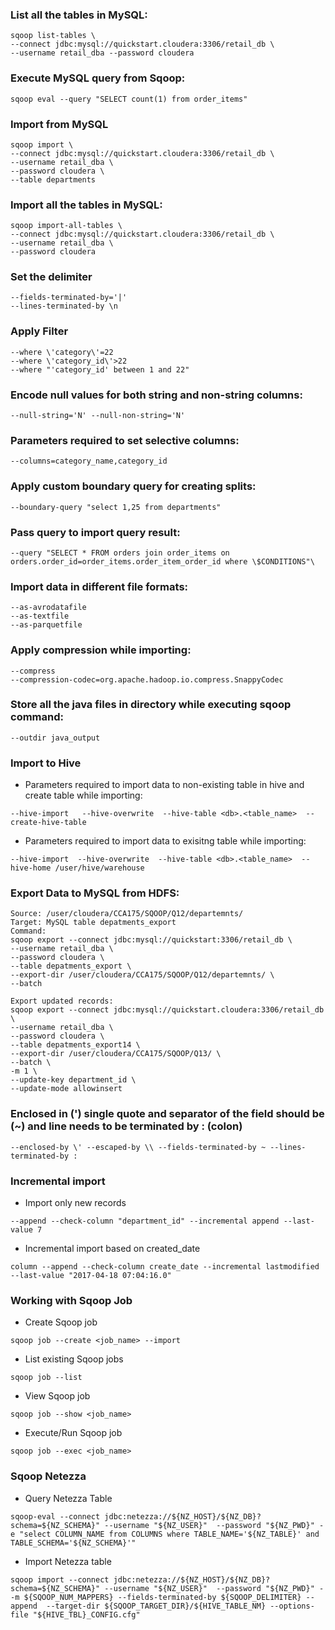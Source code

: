 ### List all the tables in MySQL:
```
sqoop list-tables \
--connect jdbc:mysql://quickstart.cloudera:3306/retail_db \
--username retail_dba --password cloudera
```

### Execute MySQL query from Sqoop:
```
sqoop eval --query "SELECT count(1) from order_items"
```

### Import from MySQL 
```
sqoop import \
--connect jdbc:mysql://quickstart.cloudera:3306/retail_db \
--username retail_dba \
--password cloudera \
--table departments
```

### Import all the tables in MySQL:
```
sqoop import-all-tables \
--connect jdbc:mysql://quickstart.cloudera:3306/retail_db \
--username retail_dba \
--password cloudera 
```

### Set the delimiter
```
--fields-terminated-by='|' 
--lines-terminated-by \n
```

### Apply Filter  
```
--where \'category\'=22
--where \'category_id\'>22
--where "'category_id' between 1 and 22" 
```

### Encode null values for both string and non-string columns:
```
--null-string='N' --null-non-string='N' 
```

### Parameters required to set selective columns:
```
--columns=category_name,category_id 
```

### Apply custom boundary query for creating splits:
```
--boundary-query "select 1,25 from departments" 
```

### Pass query to import query result:
```
--query "SELECT * FROM orders join order_items on orders.order_id=order_items.order_item_order_id where \$CONDITIONS"\
```

### Import data in different file formats:
```
--as-avrodatafile
--as-textfile
--as-parquetfile 
```

### Apply compression while importing:
```
--compress  
--compression-codec=org.apache.hadoop.io.compress.SnappyCodec
```

### Store all the java files in directory while executing sqoop command:
```
--outdir java_output
```

### Import to Hive 
- Parameters required to import data to non-existing table in hive and create table while importing:
```
--hive-import   --hive-overwrite  --hive-table <db>.<table_name>  --create-hive-table
```
- Parameters required to import data to exisitng table while importing:
```
--hive-import  --hive-overwrite  --hive-table <db>.<table_name>  --hive-home /user/hive/warehouse
```

### Export Data to MySQL from HDFS: 
```
Source: /user/cloudera/CCA175/SQOOP/Q12/departemnts/ 
Target: MySQL table depatments_export 
Command: 
sqoop export --connect jdbc:mysql://quickstart:3306/retail_db \
--username retail_dba \
--password cloudera \
--table depatments_export \
--export-dir /user/cloudera/CCA175/SQOOP/Q12/departemnts/ \
--batch

Export updated records:
sqoop export --connect jdbc:mysql://quickstart.cloudera:3306/retail_db \
--username retail_dba \
--password cloudera \
--table depatments_export14 \
--export-dir /user/cloudera/CCA175/SQOOP/Q13/ \
--batch \
-m 1 \
--update-key department_id \
--update-mode allowinsert 
```
### Enclosed in (') single quote and separator of the field should be (~) and line needs to be terminated by : (colon) 
```
--enclosed-by \' --escaped-by \\ --fields-terminated-by ~ --lines-terminated-by : 
```

### Incremental import
- Import only new records 
```
--append --check-column "department_id" --incremental append --last-value 7
```

- Incremental import based on created_date
```
column --append --check-column create_date --incremental lastmodified --last-value "2017-04-18 07:04:16.0"
```

### Working with Sqoop Job 
- Create Sqoop job
```
sqoop job --create <job_name> --import
```
- List existing Sqoop jobs
```
sqoop job --list 
```
- View Sqoop job
```
sqoop job --show <job_name> 
```
- Execute/Run Sqoop job
```
sqoop job --exec <job_name>  
```
       
### Sqoop Netezza
- Query Netezza Table
```
sqoop-eval --connect jdbc:netezza://${NZ_HOST}/${NZ_DB}?schema=${NZ_SCHEMA}" --username "${NZ_USER}"  --password "${NZ_PWD}" -e "select COLUMN_NAME from COLUMNS where TABLE_NAME='${NZ_TABLE}' and TABLE_SCHEMA='${NZ_SCHEMA}'"
```
- Import Netezza table
```
sqoop import --connect jdbc:netezza://${NZ_HOST}/${NZ_DB}?schema=${NZ_SCHEMA}" --username "${NZ_USER}"  --password "${NZ_PWD}" --m ${SQOOP_NUM_MAPPERS} --fields-terminated-by ${SQOOP_DELIMITER} --append  --target-dir ${SQOOP_TARGET_DIR}/${HIVE_TABLE_NM} --options-file "${HIVE_TBL}_CONFIG.cfg"
```
       
       
       
